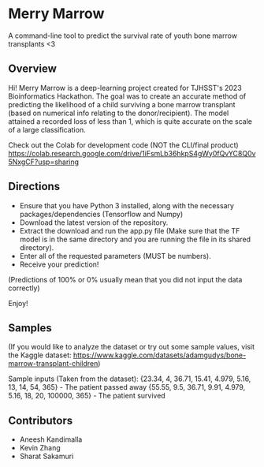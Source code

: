 # Merry Marrow
A command-line tool to predict the survival rate of youth bone marrow transplants <3

## Overview
Hi! Merry Marrow is a deep-learning project created for TJHSST's 2023 Bioinformatics Hackathon. The goal was to create an accurate method of predicting the likelihood of a child surviving a bone marrow transplant (based on numerical info relating to the donor/recipient). The model attained a recorded loss of less than 1, which is quite accurate on the scale of a large classification.

Check out the Colab for development code (NOT the CLI/final product) https://colab.research.google.com/drive/1iFsmLb36hkpS4gWy0fQvYC8Q0v5NxgCF?usp=sharing

## Directions
- Ensure that you have Python 3 installed, along with the necessary packages/dependencies (Tensorflow and Numpy)
- Download the latest version of the repository.
- Extract the download and run the app.py file (Make sure that the TF model is in the same directory and you are running the file in its shared directory).
- Enter all of the requested parameters (MUST be numbers).
- Receive your prediction!

(Predictions of 100% or 0% usually mean that you did not input the data correctly)

Enjoy!

## Samples
(If you would like to analyze the dataset or try out some sample values, visit the Kaggle dataset: https://www.kaggle.com/datasets/adamgudys/bone-marrow-transplant-children)

Sample inputs (Taken from the dataset):
{23.34, 4, 36.71, 15.41, 4.979, 5.16, 13, 14, 54, 365} - The patient passed away
{55.55, 9.5, 36.71, 9.91, 4.979, 5.16, 18, 20, 100000, 365} - The patient survived

## Contributors
 - Aneesh Kandimalla
 - Kevin Zhang
 - Sharat Sakamuri
